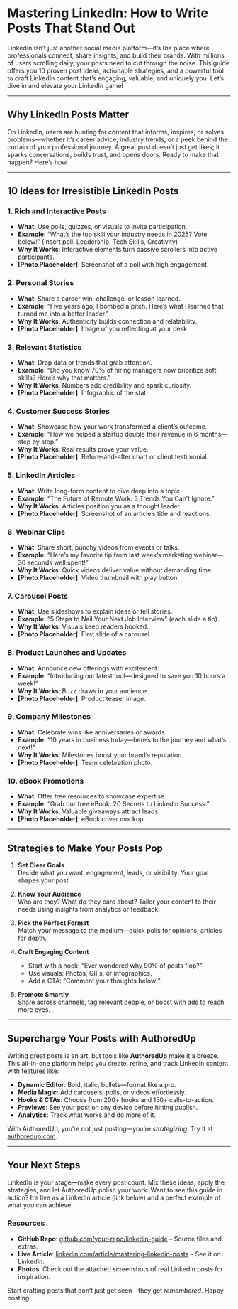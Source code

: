 # Mastering LinkedIn: How to Write Posts That Stand Out

LinkedIn isn’t just another social media platform—it’s *the* place where professionals connect, share insights, and build their brands. With millions of users scrolling daily, your posts need to cut through the noise. This guide offers you 10 proven post ideas, actionable strategies, and a powerful tool to craft LinkedIn content that’s engaging, valuable, and uniquely you. Let’s dive in and elevate your LinkedIn game!

---

## Why LinkedIn Posts Matter

On LinkedIn, users are hunting for content that informs, inspires, or solves problems—whether it’s career advice, industry trends, or a peek behind the curtain of your professional journey. A great post doesn’t just get likes; it sparks conversations, builds trust, and opens doors. Ready to make that happen? Here’s how.

---

## 10 Ideas for Irresistible LinkedIn Posts

### 1. Rich and Interactive Posts
- **What**: Use polls, quizzes, or visuals to invite participation.
- **Example**: “What’s the top skill your industry needs in 2025? Vote below!” (Insert poll: Leadership, Tech Skills, Creativity)
- **Why It Works**: Interactive elements turn passive scrollers into active participants.
- **[Photo Placeholder]**: Screenshot of a poll with high engagement.

### 2. Personal Stories
- **What**: Share a career win, challenge, or lesson learned.
- **Example**: “Five years ago, I bombed a pitch. Here’s what I learned that turned me into a better leader.”
- **Why It Works**: Authenticity builds connection and relatability.
- **[Photo Placeholder]**: Image of you reflecting at your desk.

### 3. Relevant Statistics
- **What**: Drop data or trends that grab attention.
- **Example**: “Did you know 70% of hiring managers now prioritize soft skills? Here’s why that matters.”
- **Why It Works**: Numbers add credibility and spark curiosity.
- **[Photo Placeholder]**: Infographic of the stat.

### 4. Customer Success Stories
- **What**: Showcase how your work transformed a client’s outcome.
- **Example**: “How we helped a startup double their revenue in 6 months—step by step.”
- **Why It Works**: Real results prove your value.
- **[Photo Placeholder]**: Before-and-after chart or client testimonial.

### 5. LinkedIn Articles
- **What**: Write long-form content to dive deep into a topic.
- **Example**: “The Future of Remote Work: 3 Trends You Can’t Ignore.”
- **Why It Works**: Articles position you as a thought leader.
- **[Photo Placeholder]**: Screenshot of an article’s title and reactions.

### 6. Webinar Clips
- **What**: Share short, punchy videos from events or talks.
- **Example**: “Here’s my favorite tip from last week’s marketing webinar—30 seconds well spent!”
- **Why It Works**: Quick videos deliver value without demanding time.
- **[Photo Placeholder]**: Video thumbnail with play button.

### 7. Carousel Posts
- **What**: Use slideshows to explain ideas or tell stories.
- **Example**: “5 Steps to Nail Your Next Job Interview” (each slide a tip).
- **Why It Works**: Visuals keep readers hooked.
- **[Photo Placeholder]**: First slide of a carousel.

### 8. Product Launches and Updates
- **What**: Announce new offerings with excitement.
- **Example**: “Introducing our latest tool—designed to save you 10 hours a week!”
- **Why It Works**: Buzz draws in your audience.
- **[Photo Placeholder]**: Product teaser image.

### 9. Company Milestones
- **What**: Celebrate wins like anniversaries or awards.
- **Example**: “10 years in business today—here’s to the journey and what’s next!”
- **Why It Works**: Milestones boost your brand’s reputation.
- **[Photo Placeholder]**: Team celebration photo.

### 10. eBook Promotions
- **What**: Offer free resources to showcase expertise.
- **Example**: “Grab our free eBook: 20 Secrets to LinkedIn Success.”
- **Why It Works**: Valuable giveaways attract leads.
- **[Photo Placeholder]**: eBook cover mockup.

---

## Strategies to Make Your Posts Pop

1. **Set Clear Goals**  
   Decide what you want: engagement, leads, or visibility. Your goal shapes your post.

2. **Know Your Audience**  
   Who are they? What do they care about? Tailor your content to their needs using insights from analytics or feedback.

3. **Pick the Perfect Format**  
   Match your message to the medium—quick polls for opinions, articles for depth.

4. **Craft Engaging Content**  
   - Start with a hook: “Ever wondered why 90% of posts flop?”  
   - Use visuals: Photos, GIFs, or infographics.  
   - Add a CTA: “Comment your thoughts below!”

5. **Promote Smartly**  
   Share across channels, tag relevant people, or boost with ads to reach more eyes.

---

## Supercharge Your Posts with AuthoredUp

Writing great posts is an art, but tools like **AuthoredUp** make it a breeze. This all-in-one platform helps you create, refine, and track LinkedIn content with features like:

- **Dynamic Editor**: Bold, italic, bullets—format like a pro.
- **Media Magic**: Add carousels, polls, or videos effortlessly.
- **Hooks & CTAs**: Choose from 200+ hooks and 150+ calls-to-action.
- **Previews**: See your post on any device before hitting publish.
- **Analytics**: Track what works and do more of it.

With AuthoredUp, you’re not just posting—you’re *strategizing*. Try it at [authoredup.com](https://authoredup.com).

---

## Your Next Steps

LinkedIn is your stage—make every post count. Mix these ideas, apply the strategies, and let AuthoredUp polish your work. Want to see this guide in action? It’s live as a LinkedIn article (link below) and a perfect example of what you can achieve.

### Resources
- **GitHub Repo**: [github.com/your-repo/linkedin-guide](https://github.com/your-repo/linkedin-guide) – Source files and extras.
- **Live Article**: [linkedin.com/article/mastering-linkedin-posts](https://linkedin.com/article/mastering-linkedin-posts) – See it on LinkedIn.
- **Photos**: Check out the attached screenshots of real LinkedIn posts for inspiration.

Start crafting posts that don’t just get seen—they get *remembered*. Happy posting!
